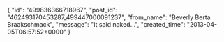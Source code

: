  {
   "id": "499836366718967",
   "post_id": "462493170453287_499447000091237",
   "from_name": "Beverly Berta Braakschmack",
   "message": "It said naked...",
   "created_time": "2013-04-05T06:57:52+0000"
 }

